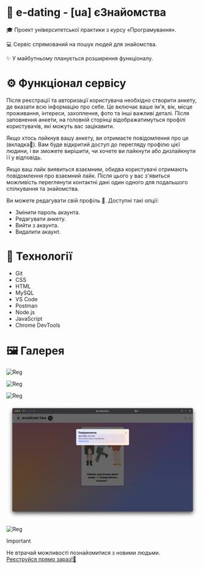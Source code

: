 # 🔎 e-dating - [ua] єЗнайомства

🎓 Проект університетської практики з курсу «Програмування».

💻 Сервіс спрямований на пошук людей для знайомства.

✨ У майбутньому планується розширення функціоналу.

# ⚙️ Функціонал сервісу

Після реєстрації та авторизації користувача необхідно створити анкету, де вказати всю інформацію про себе. Це включає ваше ім'я, вік, місце проживання, інтереси, захоплення, фото та інші важливі деталі. Після заповнення анкети, на головній сторінці відображатимуться профілі користувачів, які можуть вас зацікавити.

Якщо хтось лайкнув вашу анкету, ви отримаєте повідомлення про це (вкладка🤍). Вам буде відкритий доступ до перегляду профілю цієї людини, і ви зможете вирішити, чи хочете ви лайкнути або дизлайкнути її у відповідь.

Якщо ваш лайк виявиться взаємним, обидва користувачі отримають повідомлення про взаємний лайк. Після цього у вас з'явиться можливість переглянути контактні дані один одного для подальшого спілкування та знайомства.

Ви можете редагувати свій профіль 👤. Доступні такі опції:

- Змінити пароль акаунта.
- Редагувати анкету.
- Вийти з акаунта.
- Видалити акаунт.

# 🔩 Технології

- Git
- CSS
- HTML
- MySQL
- VS Code
- Postman
- Node.js
- JavaScript
- Chrome DevTools

# 🖼 Галерея

![Reg](https://github.com/Dashawik/pic/blob/main/reg.png?raw=true)

![Reg](https://github.com/Dashawik/pic/blob/main/createQ.png?raw=true)

![Reg](https://github.com/Dashawik/pic/blob/main/checkQ.png?raw=true)

![Reg](https://github.com/Dashawik/pic/blob/main/message.png?raw=true)

![Reg](https://github.com/Dashawik/pic/blob/main/edit.png?raw=true)

> [!IMPORTANT]
> Не втрачай можливості познайомитися з новими людьми.  
> [Реєструйся прямо зараз!🤍](https://e-dating.sded.cc/)

